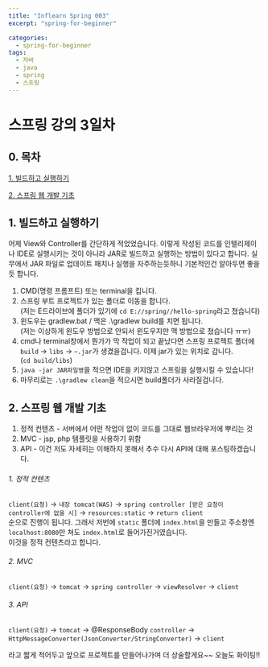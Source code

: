 ```yaml
---
title: "Inflearn Spring 003"
excerpt: "spring-for-beginner"

categories:
  - spring-for-beginner
tags:
  - 자바
  - java
  - spring
  - 스프링
---
```


# 스프링 강의 3일차

## 0. 목차

[1. 빌드하고 실행하기](#1.-빌드하고-실행하기)

[2. 스프링 웹 개발 기초](#2.-스프링-웹-개발-기초)

## 1. 빌드하고 실행하기

어제 View와 Controller를 간단하게 적었었습니다. 이렇게 작성된 코드를 인텔리제이나 IDE로 실행시키는 것이 아니라 JAR로 빌드하고 실행하는 방법이 있다고 합니다. 실무에서 JAR 파일로 업데이트 패치나 실행을 자주하는듯하니 기본적인건 알아두면 좋을듯 합니다.

1. CMD(명령 프롬프트) 또는 terminal을 킵니다.
2. 스프링 부트 프로젝트가 있는 폴더로 이동을 합니다.  
(저는 E드라이브에 폴더가 있기에 `cd E://spring//hello-spring`라고 쳤습니다)
3. 윈도우는 gradlew.bat / 맥은 .\gradlew build를 치면 됩니다.  
(저는 이상하게 윈도우 방법으로 안되서 윈도우지만 맥 방법으로 쳤습니다 ㅠㅠ)
4. cmd나 terminal창에서 뭔가가 막 작업이 되고 끝났다면 스프링 프로젝트 폴더에 `build` -> `libs` -> `~.jar`가 생겼을겁니다. 이제 jar가 있는 위치로 갑니다.  
(`cd build/libs`)
5. `java -jar JAR파일명`을 적으면 IDE을 키지않고 스프링을 실행시킬 수 있습니다!
6. 마무리로는 `.\gradlew clean`을 적으시면 build폴더가 사라질겁니다.

## 2. 스프링 웹 개발 기초

1. 정적 컨텐츠 - 서버에서 어떤 작업이 없이 코드를 그대로 웹브라우저에 뿌리는 것
2. MVC - jsp, php 템플릿을 사용하기 위함
3. API - 이건 저도 자세히는 이해하지 못해서 추수 다시 API에 대해 포스팅하겠습니다.

###### 1. 정적 컨텐츠
`client(요청)` -> `내장 tomcat(WAS)` -> `spring controller [받은 요청이 controller에 없을 시]` -> `resources:static` -> `return client`  
순으로 진행이 됩니다. 그래서 저번에 `static` 폴더에 `index.html`을 만들고 주소창엔 `localhost:8080`만 쳐도 `index.html`로 들어가진거였습니다.  
이것을 정적 컨텐츠라고 합니다.

###### 2. MVC
`client(요청)` -> `tomcat` -> `spring controller` -> `viewResolver` -> `client`  

###### 3. API
`client(요청)` -> `tomcat` -> @ResponseBody `controller` -> `HttpMessageConverter(JsonConverter/StringConverter)` -> `client`

라고 짧게 적어두고 앞으로 프로젝트를 만들어나가며 더 상술할게요~~ 오늘도 화이팅!!
